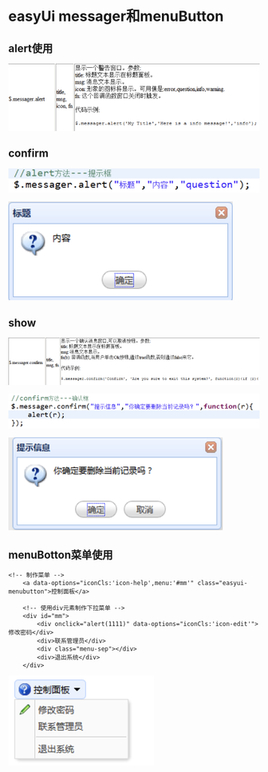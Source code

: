 # easyUi messager和menuButton

## alert使用

![](../../.gitbook/assets/image%20%28131%29.png)

## confirm

![](../../.gitbook/assets/image%20%28145%29.png)

![](../../.gitbook/assets/image%20%2883%29.png)

## show

![](../../.gitbook/assets/image%20%28128%29.png)

![](../../.gitbook/assets/image%20%28130%29.png)

![](../../.gitbook/assets/image%20%28129%29.png)

## menuBotton菜单使用

```text
<!-- 制作菜单 -->
	<a data-options="iconCls:'icon-help',menu:'#mm'" class="easyui-menubutton">控制面板</a>
	
	<!-- 使用div元素制作下拉菜单 -->
	<div id="mm">
		<div onclick="alert(1111)" data-options="iconCls:'icon-edit'">修改密码</div>
		<div>联系管理员</div>
		<div class="menu-sep"></div>
		<div>退出系统</div>
	</div>

```

![](../../.gitbook/assets/image%20%28100%29.png)

